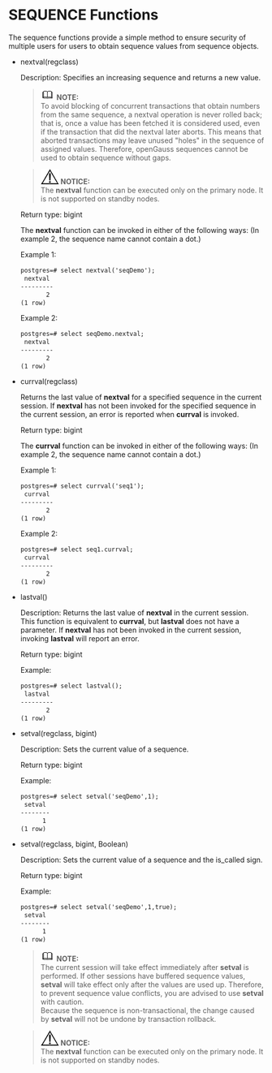 # SEQUENCE Functions<a name="EN-US_TOPIC_0242370443"></a>

The sequence functions provide a simple method to ensure security of multiple users for users to obtain sequence values from sequence objects.

-   nextval\(regclass\)

    Description: Specifies an increasing sequence and returns a new value.

    >![](public_sys-resources/icon-note.gif) **NOTE:**   
    >To avoid blocking of concurrent transactions that obtain numbers from the same sequence, a nextval operation is never rolled back; that is, once a value has been fetched it is considered used, even if the transaction that did the nextval later aborts. This means that aborted transactions may leave unused "holes" in the sequence of assigned values. Therefore, openGauss sequences cannot be used to obtain sequence without gaps.  

    >![](public_sys-resources/icon-notice.gif) **NOTICE:**   
    >The  **nextval**  function can be executed only on the primary node. It is not supported on standby nodes.  

    Return type: bigint

    The  **nextval**  function can be invoked in either of the following ways: \(In example 2, the sequence name cannot contain a dot.\)

    Example 1:

    ```
    postgres=# select nextval('seqDemo'); 
     nextval
    ---------
           2
    (1 row)
    ```

    Example 2:

    ```
    postgres=# select seqDemo.nextval; 
     nextval
    ---------
           2
    (1 row)
    ```

-   currval\(regclass\)

    Returns the last value of  **nextval**  for a specified sequence in the current session. If  **nextval**  has not been invoked for the specified sequence in the current session, an error is reported when  **currval**  is invoked.

    Return type: bigint

    The  **currval**  function can be invoked in either of the following ways: \(In example 2, the sequence name cannot contain a dot.\)

    Example 1:

    ```
    postgres=# select currval('seq1'); 
     currval
    ---------
           2
    (1 row)
    ```

    Example 2:

    ```
    postgres=# select seq1.currval; 
     currval
    ---------
           2
    (1 row)
    ```

-   lastval\(\)

    Description: Returns the last value of  **nextval**  in the current session. This function is equivalent to  **currval**, but  **lastval**  does not have a parameter. If  **nextval**  has not been invoked in the current session, invoking  **lastval**  will report an error.

    Return type: bigint

    Example:

    ```
    postgres=# select lastval(); 
     lastval
    ---------
           2
    (1 row)
    ```

-   setval\(regclass, bigint\)

    Description: Sets the current value of a sequence.

    Return type: bigint

    Example:

    ```
    postgres=# select setval('seqDemo',1);
     setval
    --------
          1
    (1 row)
    ```

-   setval\(regclass, bigint, Boolean\)

    Description: Sets the current value of a sequence and the is\_called sign.

    Return type: bigint

    Example:

    ```
    postgres=# select setval('seqDemo',1,true);
     setval
    --------
          1
    (1 row)
    ```

    >![](public_sys-resources/icon-note.gif) **NOTE:**   
    >The current session will take effect immediately after  **setval**  is performed. If other sessions have buffered sequence values,  **setval**  will take effect only after the values are used up. Therefore, to prevent sequence value conflicts, you are advised to use  **setval**  with caution.  
    >Because the sequence is non-transactional, the change caused by  **setval**  will not be undone by transaction rollback.  

    >![](public_sys-resources/icon-notice.gif) **NOTICE:**   
    >The  **nextval**  function can be executed only on the primary node. It is not supported on standby nodes.  


